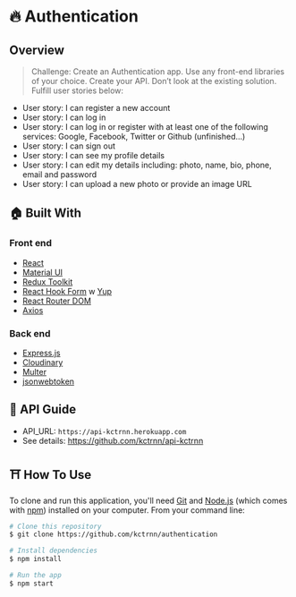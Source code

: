 # 🔥 Authentication

## Overview
> Challenge: Create an Authentication app. Use any front-end libraries of your choice. Create your API. Don’t look at the existing solution. Fulfill user stories below:

- User story: I can register a new account
- User story: I can log in
- User story: I can log in or register with at least one of the following services: Google, Facebook, Twitter or Github (unfinished...)
- User story: I can sign out
- User story: I can see my profile details
- User story: I can edit my details including: photo, name, bio, phone, email and password
- User story: I can upload a new photo or provide an image URL

## 🏠 Built With
### Front end
- [React](https://reactjs.org/)
- [Material UI](https://material-ui.com/)
- [Redux Toolkit](https://redux-toolkit.js.org/)
- [React Hook Form](https://react-hook-form.com/) w [Yup](https://github.com/jquense/yup)
- [React Router DOM](https://reactrouter.com/web/guides/quick-start)
- [Axios](https://www.npmjs.com/package/axios)

### Back end
- [Express.js](https://expressjs.com/)
- [Cloudinary](https://cloudinary.com/)
- [Multer](https://www.npmjs.com/package/multer)
- [jsonwebtoken](https://jwt.io/)

## 🚀 API Guide
- API_URL: `https://api-kctrnn.herokuapp.com`
- See details: https://github.com/kctrnn/api-kctrnn

## ⛩️ How To Use

To clone and run this application, you'll need [Git](https://git-scm.com) and [Node.js](https://nodejs.org/en/download/) (which comes with [npm](http://npmjs.com)) installed on your computer. From your command line:

```bash
# Clone this repository
$ git clone https://github.com/kctrnn/authentication

# Install dependencies
$ npm install

# Run the app
$ npm start
```
